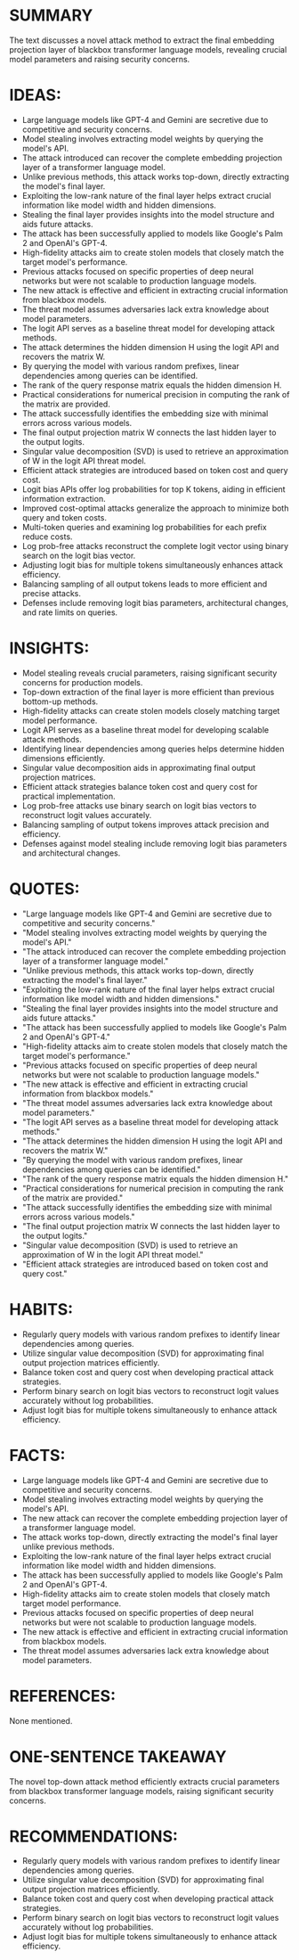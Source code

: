 # SUMMARY
The text discusses a novel attack method to extract the final embedding projection layer of blackbox transformer language models, revealing crucial model parameters and raising security concerns.

# IDEAS:
- Large language models like GPT-4 and Gemini are secretive due to competitive and security concerns.
- Model stealing involves extracting model weights by querying the model's API.
- The attack introduced can recover the complete embedding projection layer of a transformer language model.
- Unlike previous methods, this attack works top-down, directly extracting the model's final layer.
- Exploiting the low-rank nature of the final layer helps extract crucial information like model width and hidden dimensions.
- Stealing the final layer provides insights into the model structure and aids future attacks.
- The attack has been successfully applied to models like Google's Palm 2 and OpenAI's GPT-4.
- High-fidelity attacks aim to create stolen models that closely match the target model's performance.
- Previous attacks focused on specific properties of deep neural networks but were not scalable to production language models.
- The new attack is effective and efficient in extracting crucial information from blackbox models.
- The threat model assumes adversaries lack extra knowledge about model parameters.
- The logit API serves as a baseline threat model for developing attack methods.
- The attack determines the hidden dimension H using the logit API and recovers the matrix W.
- By querying the model with various random prefixes, linear dependencies among queries can be identified.
- The rank of the query response matrix equals the hidden dimension H.
- Practical considerations for numerical precision in computing the rank of the matrix are provided.
- The attack successfully identifies the embedding size with minimal errors across various models.
- The final output projection matrix W connects the last hidden layer to the output logits.
- Singular value decomposition (SVD) is used to retrieve an approximation of W in the logit API threat model.
- Efficient attack strategies are introduced based on token cost and query cost.
- Logit bias APIs offer log probabilities for top K tokens, aiding in efficient information extraction.
- Improved cost-optimal attacks generalize the approach to minimize both query and token costs.
- Multi-token queries and examining log probabilities for each prefix reduce costs.
- Log prob-free attacks reconstruct the complete logit vector using binary search on the logit bias vector.
- Adjusting logit bias for multiple tokens simultaneously enhances attack efficiency.
- Balancing sampling of all output tokens leads to more efficient and precise attacks.
- Defenses include removing logit bias parameters, architectural changes, and rate limits on queries.

# INSIGHTS:
- Model stealing reveals crucial parameters, raising significant security concerns for production models.
- Top-down extraction of the final layer is more efficient than previous bottom-up methods.
- High-fidelity attacks can create stolen models closely matching target model performance.
- Logit API serves as a baseline threat model for developing scalable attack methods.
- Identifying linear dependencies among queries helps determine hidden dimensions efficiently.
- Singular value decomposition aids in approximating final output projection matrices.
- Efficient attack strategies balance token cost and query cost for practical implementation.
- Log prob-free attacks use binary search on logit bias vectors to reconstruct logit values accurately.
- Balancing sampling of output tokens improves attack precision and efficiency.
- Defenses against model stealing include removing logit bias parameters and architectural changes.

# QUOTES:
- "Large language models like GPT-4 and Gemini are secretive due to competitive and security concerns."
- "Model stealing involves extracting model weights by querying the model's API."
- "The attack introduced can recover the complete embedding projection layer of a transformer language model."
- "Unlike previous methods, this attack works top-down, directly extracting the model's final layer."
- "Exploiting the low-rank nature of the final layer helps extract crucial information like model width and hidden dimensions."
- "Stealing the final layer provides insights into the model structure and aids future attacks."
- "The attack has been successfully applied to models like Google's Palm 2 and OpenAI's GPT-4."
- "High-fidelity attacks aim to create stolen models that closely match the target model's performance."
- "Previous attacks focused on specific properties of deep neural networks but were not scalable to production language models."
- "The new attack is effective and efficient in extracting crucial information from blackbox models."
- "The threat model assumes adversaries lack extra knowledge about model parameters."
- "The logit API serves as a baseline threat model for developing attack methods."
- "The attack determines the hidden dimension H using the logit API and recovers the matrix W."
- "By querying the model with various random prefixes, linear dependencies among queries can be identified."
- "The rank of the query response matrix equals the hidden dimension H."
- "Practical considerations for numerical precision in computing the rank of the matrix are provided."
- "The attack successfully identifies the embedding size with minimal errors across various models."
- "The final output projection matrix W connects the last hidden layer to the output logits."
- "Singular value decomposition (SVD) is used to retrieve an approximation of W in the logit API threat model."
- "Efficient attack strategies are introduced based on token cost and query cost."

# HABITS:
- Regularly query models with various random prefixes to identify linear dependencies among queries.
- Utilize singular value decomposition (SVD) for approximating final output projection matrices efficiently.
- Balance token cost and query cost when developing practical attack strategies.
- Perform binary search on logit bias vectors to reconstruct logit values accurately without log probabilities.
- Adjust logit bias for multiple tokens simultaneously to enhance attack efficiency.

# FACTS:
- Large language models like GPT-4 and Gemini are secretive due to competitive and security concerns.
- Model stealing involves extracting model weights by querying the model's API.
- The new attack can recover the complete embedding projection layer of a transformer language model.
- The attack works top-down, directly extracting the model's final layer unlike previous methods.
- Exploiting the low-rank nature of the final layer helps extract crucial information like model width and hidden dimensions.
- The attack has been successfully applied to models like Google's Palm 2 and OpenAI's GPT-4.
- High-fidelity attacks aim to create stolen models that closely match target model performance.
- Previous attacks focused on specific properties of deep neural networks but were not scalable to production language models.
- The new attack is effective and efficient in extracting crucial information from blackbox models.
- The threat model assumes adversaries lack extra knowledge about model parameters.

# REFERENCES:
None mentioned.

# ONE-SENTENCE TAKEAWAY
The novel top-down attack method efficiently extracts crucial parameters from blackbox transformer language models, raising significant security concerns.

# RECOMMENDATIONS:
- Regularly query models with various random prefixes to identify linear dependencies among queries.
- Utilize singular value decomposition (SVD) for approximating final output projection matrices efficiently.
- Balance token cost and query cost when developing practical attack strategies.
- Perform binary search on logit bias vectors to reconstruct logit values accurately without log probabilities.
- Adjust logit bias for multiple tokens simultaneously to enhance attack efficiency.